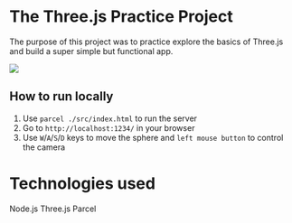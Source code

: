 # The Three.js Practice Project

The purpose of this project was to practice explore the basics of Three.js and build a super simple but functional app. 

![](demo.gif)

## How to run locally

1. Use `parcel ./src/index.html` to run the server
2. Go to `http://localhost:1234/` in your browser
3. Use `W`/`A`/`S`/`D` keys to move the sphere and `left mouse button` to control the camera 

# Technologies used

Node.js
Three.js
Parcel
